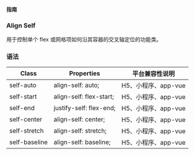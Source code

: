 #### <span class="text-lg text-gray-500 font-normal">指南</span>

<div class="w-screen"></div>

### Align Self
<a-typography-text>
    用于控制单个 flex 或网格项如何沿其容器的交叉轴定位的功能类。
</a-typography-text>

<CssPrefix />

### 语法
| Class | Properties | 平台兼容性说明
| --- | --- | ---
| <a-link status="success">self-auto</a-link> | <a-link>align-self: auto;</a-link> | H5、小程序、app-vue
| <a-link status="success">self-start</a-link> | <a-link>align-self: flex-start;</a-link> | H5、小程序、app-vue
| <a-link status="success">self-end</a-link> | <a-link>justify-self: flex-end;</a-link> | H5、小程序、app-vue
| <a-link status="success">self-center</a-link> | <a-link>align-self: center;</a-link> | H5、小程序、app-vue
| <a-link status="success">self-stretch</a-link> | <a-link>align-self: stretch;</a-link> | H5、小程序、app-vue
| <a-link status="success">self-baseline</a-link> | <a-link>align-self: baseline;</a-link> | H5、小程序、app-vue